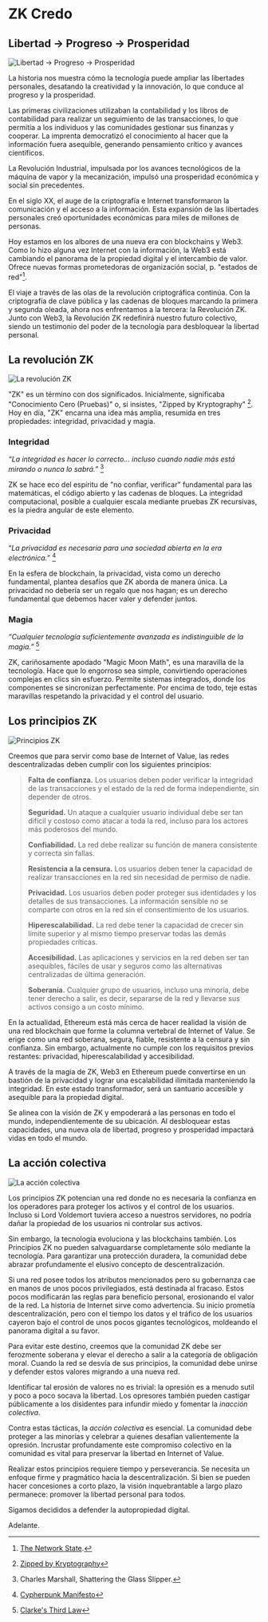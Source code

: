 # ZK Credo

## Libertad → Progreso → Prosperidad

![Libertad → Progreso → Prosperidad](freedom-progress-prosperity.jpeg)

 La historia nos muestra cómo la tecnología puede ampliar las libertades personales, desatando la creatividad y la innovación, lo que conduce al progreso y la prosperidad.

Las primeras civilizaciones utilizaban la contabilidad y los libros de contabilidad para realizar un seguimiento de las transacciones, lo que permitía a los individuos y las comunidades gestionar sus finanzas y cooperar. La imprenta democratizó el conocimiento al hacer que la información fuera asequible, generando pensamiento crítico y avances científicos.

La Revolución Industrial, impulsada por los avances tecnológicos de la máquina de vapor y la mecanización, impulsó una prosperidad económica y social sin precedentes.

En el siglo XX, el auge de la criptografía e Internet transformaron la comunicación y el acceso a la información. Esta expansión de las libertades personales creó oportunidades económicas para miles de millones de personas.

Hoy estamos en los albores de una nueva era con blockchains y Web3. Como lo hizo alguna vez Internet con la información, la Web3 está cambiando el panorama de la propiedad digital y el intercambio de valor. Ofrece nuevas formas prometedoras de organización social, p. "estados de red"[^1].

El viaje a través de las olas de la revolución criptográfica continúa. Con la criptografía de clave pública y las cadenas de bloques marcando la primera y segunda oleada, ahora nos enfrentamos a la tercera: la Revolución ZK. Junto con Web3, la Revolución ZK redefinirá nuestro futuro colectivo, siendo un testimonio del poder de la tecnología para desbloquear la libertad personal.

## La revolución ZK

![La revolución ZK](zk-revolution.jpeg)

"ZK" es un término con dos significados. Inicialmente, significaba "Conocimiento Cero (Pruebas)" o, si insistes, "Zipped by Kryptography" [^2]. Hoy en día, "ZK" encarna una idea más amplia, resumida en tres propiedades: integridad, privacidad y magia.

### Integridad

*“La integridad es hacer lo correcto... incluso cuando nadie más está mirando o nunca lo sabrá.”* [^3]

ZK se hace eco del espíritu de "no confiar, verificar" fundamental para las matemáticas, el código abierto y las cadenas de bloques. La integridad computacional, posible a cualquier escala mediante pruebas ZK recursivas, es la piedra angular de este elemento.

### Privacidad

“*La privacidad es necesaria para una sociedad abierta en la era electrónica.”* [^4]

En la esfera de blockchain, la privacidad, vista como un derecho fundamental, plantea desafíos que ZK aborda de manera única. La privacidad no debería ser un regalo que nos hagan; es un derecho fundamental que debemos hacer valer y defender juntos.

### Magia

*“Cualquier tecnología suficientemente avanzada es indistinguible de la magia.”* [^5]

ZK, cariñosamente apodado "Magic Moon Math", es una maravilla de la tecnología. Hace que lo engorroso sea simple, convirtiendo operaciones complejas en clics sin esfuerzo. Permite sistemas integrados, donde los componentes se sincronizan perfectamente. Por encima de todo, teje estas maravillas respetando la privacidad y el control del usuario.

## Los principios ZK

![Principios ZK](zk-principles.jpeg)

Creemos que para servir como base de Internet of Value, las redes descentralizadas deben cumplir con los siguientes principios:

> **Falta de confianza.** Los usuarios deben poder verificar la integridad de las transacciones y el estado de la red de forma independiente, sin depender de otros.
>
> **Seguridad.** Un ataque a cualquier usuario individual debe ser tan difícil y costoso como atacar a toda la red, incluso para los actores más poderosos del mundo.
>
> **Confiabilidad.** La red debe realizar su función de manera consistente y correcta sin fallas.
>
> **Resistencia a la censura.** Los usuarios deben tener la capacidad de realizar transacciones en la red sin necesidad de permiso de nadie.
>
> **Privacidad.** Los usuarios deben poder proteger sus identidades y los detalles de sus transacciones. La información sensible no se comparte con otros en la red sin el consentimiento de los usuarios.
>
> **Hiperescalabilidad.** La red debe tener la capacidad de crecer sin límite superior y al mismo tiempo preservar todas las demás propiedades críticas.
>
> **Accesibilidad.** Las aplicaciones y servicios en la red deben ser tan asequibles, fáciles de usar y seguros como las alternativas centralizadas de última generación.
>
> **Soberanía.** Cualquier grupo de usuarios, incluso una minoría, debe tener derecho a salir, es decir, separarse de la red y llevarse sus activos consigo a un costo mínimo.

En la actualidad, Ethereum está más cerca de hacer realidad la visión de una red blockchain que forme la columna vertebral de Internet of Value. Se erige como una red soberana, segura, fiable, resistente a la censura y sin confianza. Sin embargo, actualmente no cumple con los requisitos previos restantes: privacidad, hiperescalabilidad y accesibilidad.

A través de la magia de ZK, Web3 en Ethereum puede convertirse en un bastión de la privacidad y lograr una escalabilidad ilimitada manteniendo la integridad. En este estado transformador, será un santuario accesible y asequible para la propiedad digital.

Se alinea con la visión de ZK y empoderará a las personas en todo el mundo, independientemente de su ubicación. Al desbloquear estas capacidades, una nueva ola de libertad, progreso y prosperidad impactará vidas en todo el mundo.

## La acción colectiva

![La acción colectiva](the-collective-action.jpeg)

Los principios ZK potencian una red donde no es necesaria la confianza en los operadores para proteger los activos y el control de los usuarios. Incluso si Lord Voldemort tuviera acceso a nuestros servidores, no podría dañar la propiedad de los usuarios ni controlar sus activos.

Sin embargo, la tecnología evoluciona y las blockchains también. Los Principios ZK no pueden salvaguardarse completamente sólo mediante la tecnología. Para garantizar una protección duradera, la comunidad debe abrazar profundamente el elusivo concepto de descentralización.

Si una red posee todos los atributos mencionados pero su gobernanza cae en manos de unos pocos privilegiados, está destinada al fracaso. Estos pocos modificarán las reglas para beneficio personal, erosionando el valor de la red. La historia de Internet sirve como advertencia. Su inicio prometía descentralización, pero con el tiempo los datos y el tráfico de los usuarios cayeron bajo el control de unos pocos gigantes tecnológicos, moldeando el panorama digital a su favor.

Para evitar este destino, creemos que la comunidad ZK debe ser ferozmente soberana y elevar el derecho a salir a la categoría de obligación moral. Cuando la red se desvía de sus principios, la comunidad debe unirse y defender estos valores migrando a una nueva red.

Identificar tal erosión de valores no es trivial: la opresión es a menudo sutil y poco a poco socava la libertad. Los opresores también pueden castigar públicamente a los disidentes para infundir miedo y fomentar la *inacción colectiva*.

Contra estas tácticas, la *acción colectiva* es esencial. La comunidad debe proteger a las minorías y celebrar a quienes desafían valientemente la opresión. Incrustar profundamente este compromiso colectivo en la comunidad es vital para preservar la libertad en Internet of Value.

Realizar estos principios requiere tiempo y perseverancia. Se necesita un enfoque firme y pragmático hacia la descentralización. Si bien se pueden hacer concesiones a corto plazo, la visión inquebrantable a largo plazo permanece: promover la libertad personal para todos.

Sigamos decididos a defender la autopropiedad digital.

Adelante.

[^1]: [The Network State](https://thenetworkstate.com/the-network-state-in-one-sentence).
[^2]: [Zipped by Kryptography](https://twitter.com/vitalikbuterin/status/1309298689156866048)
[^3]: Charles Marshall, Shattering the Glass Slipper.
[^4]: [Cypherpunk Manifesto](https://nakamotoinstitute.org/static/docs/cypherpunk-manifesto.txt)
[^5]: [Clarke's Third Law](https://en.wikipedia.org/wiki/Clarke%27s_three_laws)
